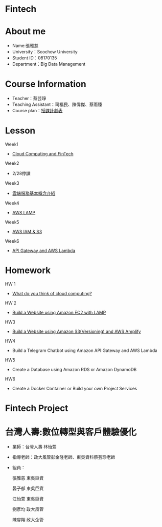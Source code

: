 # Fintech
# About me
* Name:張雅慈
* University：Soochow University
* Student ID：08170135
* Department：Big Data Management

# Course Information
* Teacher：蔡芸琤 
* Teaching Assistant：司福民、陳偉傑、蔡雨臻
* Course plan：[授課計劃表](http://doc.sys.scu.edu.tw/teachplanHtml/1092/1092BDM21301.html)

# Lesson

Week1
* [Cloud Computing and FinTech](https://docs.google.com/presentation/d/e/2PACX-1vQQ4-146uvQCZn9VjZKTZM2P_svSrkrzvVN2dlKmXVK3IlqYWTTmBfaG1unOBZ65gOuVyac4c__RIj2/pub?start=false&loop=false&delayms=3000&fbclid=IwAR3B47fq5aXUh_oa6KUf2rF3MyEMeNgh7AU6a_uF2i1gYdL40TOSx06EHtM&slide=id.gbde736d55e_0_107)

Week2
* 2/28停課

Week3
* [雲端服務基本概念介紹](https://drive.google.com/file/d/1UYbm03ehUAsKlICvyp1P4I0PZ_g8vlCv/view)

Week4
* [AWS LAMP](https://drive.google.com/file/d/1ysolgVFlpZTMhIPXL7sbdnSzjG5XUicN/view)

Week5
* [AWS IAM & S3](https://drive.google.com/file/d/1zTAF-32yebhsIAqjfyM30cjMKl9lvbf-/view)

Week6
* [API Gateway and AWS Lambda](https://drive.google.com/file/d/1-AsnJmAldi_-gPnxdQcyBifScMmR_IBk/view)

# Homework
HW 1
* [What do you think of cloud computing?](https://github.com/zyaci/Fintech/tree/main/HW1)

HW 2
* [Build a Website using Amazon EC2 with LAMP](https://youtu.be/KUzMuf6NqfM)

HW3
* [Build a Website using Amazon S3(Versioning) and AWS Amplify](https://youtu.be/g8PVSPg7LTE)

HW4
* Build a Telegram Chatbot using Amazon API Gateway and AWS Lambda

HW5
* Create a Database using Amazon RDS or Amazon DynamoDB

HW6
* Create a Docker Container or Build your own Project Services

# Fintech Project
# 台灣人壽:數位轉型與客戶體驗優化

* 業師：台灣人壽 林怡萱
* 指導老師：政大風管彭金隆老師、東吳資科蔡芸琤老師
* 組員：

    張雅慈 東吳巨資

    晏子郁 東吳巨資

    江怡萱 東吳巨資

    劉彥均 政大風管

    陳睿翔 政大企管

